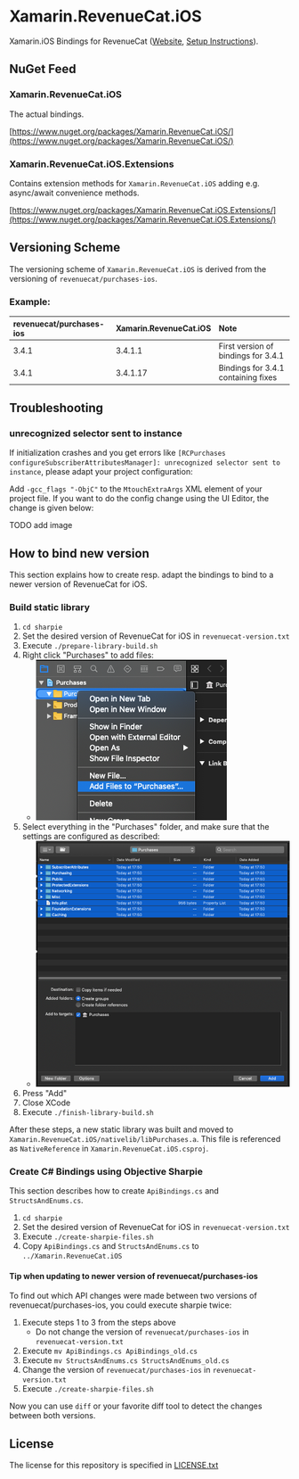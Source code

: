# Xamarin.RevenueCat.iOS

Xamarin.iOS Bindings for RevenueCat ([Website](https://www.revenuecat.com/), [Setup Instructions](https://docs.revenuecat.com/docs/ios)).

## NuGet Feed

### Xamarin.RevenueCat.iOS

The actual bindings.

[https://www.nuget.org/packages/Xamarin.RevenueCat.iOS/](https://www.nuget.org/packages/Xamarin.RevenueCat.iOS/)

### Xamarin.RevenueCat.iOS.Extensions

Contains extension methods for `Xamarin.RevenueCat.iOS` adding e.g. async/await convenience methods.

[https://www.nuget.org/packages/Xamarin.RevenueCat.iOS.Extensions/](https://www.nuget.org/packages/Xamarin.RevenueCat.iOS.Extensions/)

## Versioning Scheme

The versioning scheme of `Xamarin.RevenueCat.iOS` is derived from the versioning of `revenuecat/purchases-ios`.

### Example:

| revenuecat/purchases-ios | Xamarin.RevenueCat.iOS | Note |
|:--|:--|:--|
| 3.4.1 | 3.4.1.1 | First version of bindings for 3.4.1 |
| 3.4.1 | 3.4.1.17 | Bindings for 3.4.1 containing fixes |

## Troubleshooting

### unrecognized selector sent to instance

If initialization crashes and you get errors like `[RCPurchases configureSubscriberAttributesManager]: unrecognized selector sent to instance`, please adapt your project configuration:

Add `-gcc_flags "-ObjC"` to the `MtouchExtraArgs` XML element of your project file. If you want to do the config change using the UI Editor, the change is given below:

TODO add image

## How to bind new version

This section explains how to create resp. adapt the bindings to bind to a newer version of RevenueCat for iOS.

### Build static library

1. `cd sharpie`
2. Set the desired version of RevenueCat for iOS in `revenuecat-version.txt`
3. Execute `./prepare-library-build.sh`
4. Right click "Purchases" to add files:
	* ![howto-1](readme-images/howto-1.png)
5. Select everything in the "Purchases" folder, and make sure that the settings are configured as described:
	* ![howto-2](readme-images/howto-2.png)
6. Press "Add"
7. Close XCode
8. Execute `./finish-library-build.sh`

After these steps, a new static library was built and moved to `Xamarin.RevenueCat.iOS/nativelib/libPurchases.a`. This file is referenced as `NativeReference` in `Xamarin.RevenueCat.iOS.csproj`.

### Create C# Bindings using Objective Sharpie

This section describes how to create `ApiBindings.cs` and `StructsAndEnums.cs`.

1. `cd sharpie`
2. Set the desired version of RevenueCat for iOS in `revenuecat-version.txt`
3. Execute `./create-sharpie-files.sh`
4. Copy `ApiBindings.cs` and `StructsAndEnums.cs` to `../Xamarin.RevenueCat.iOS`

#### Tip when updating to newer version of revenuecat/purchases-ios

To find out which API changes were made between two versions of revenuecat/purchases-ios, you could execute sharpie twice:

1. Execute steps 1 to 3 from the steps above
	* Do not change the version of `revenuecat/purchases-ios` in `revenuecat-version.txt`
2. Execute `mv ApiBindings.cs ApiBindings_old.cs`
3. Execute `mv StructsAndEnums.cs StructsAndEnums_old.cs`
4. Change the version of `revenuecat/purchases-ios` in `revenuecat-version.txt`
5. Execute `./create-sharpie-files.sh`

Now you can use `diff` or your favorite diff tool to detect the changes between both versions.

## License

The license for this repository is specified in 
[LICENSE.txt](LICENSE.txt)
